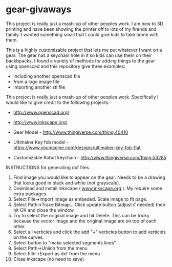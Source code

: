 gear-givaways
=============

This project is really just a mash-up of other peoples work. I am new to 3D printing and have been showing the printer off to lots of my firends and family. I wanted something small that I could give kids to take home with them.  

This is a highly customizable project that lets me put whatever I want on a gear. The gear has a keychain hole in it so kids can use them on their backbpacks.  I found a variety of methods for adding things to the gear using openscad and this repository give three examples:

* including another openscad file
* from a logo image file
* importing another stl file

This project is really just a mash-up of other peoples work. Specifically I would like to give credit to the following projects:

* http://www.openscad.org/
* http://www.inkscape.org/

* Gear Model - http://www.thingiverse.com/thing:40410
* Ultimaker Key fob model - https://www.youmagine.com/designs/ultimaker-key-fob-flat
* Customizable Robot keychain - http://www.thingiverse.com/thing:53285

INSTRUCTIONS for generating dxf files 

1. Find image you would like to appear on the gear. Needs to be a drawing that looks good in black and white (not grayscale).  
2. Download and install inkscape ( www.inkscape.org ). My require some extra packages.
3. Select File->import image as embeded. Scale image to fit page.
4. Select Path->Trace Bitmap...  Click update button (adjust if needed) then hit OK and close the window
5. Try to select the original image and hit Delete. This can be tricky because the vector image and the original image are on top of each other.
6. Select all verticies and click the add "+" verticies button to add verticies on the curves.
7. Select button to "make selected segments lines"
8. Select Path->Uniion from the menu
9. Select File->Export as dxf from the menu 
10. Close inkscape (no need to save)





